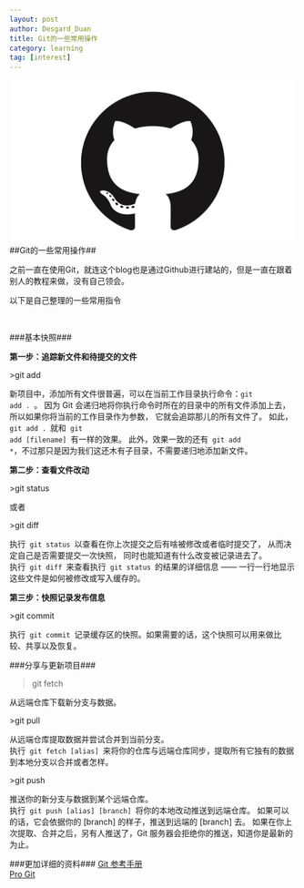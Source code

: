 ```yaml
---
layout: post
author: Desgard_Duan
title: Git的一些常用操作
category: learning
tag: [interest]
---
```

 ![img](\public\ach_img\2015-1-30-2.jpg "optional title") 
##Git的一些常用操作##


<p>之前一直在使用Git，就连这个blog也是通过Github进行建站的，但是一直在跟着别人的教程来做，没有自己领会。</p>
<p>以下是自己整理的一些常用指令</p>

<!-- more -->
<br />


###基本快照###


<p><strong>第一步：追踪新文件和待提交的文件</strong></p>
>git add
<p>

新项目中，添加所有文件很普遍，可以在当前工作目录执行命令：<code>git add . </code>。 
因为 Git 会递归地将你执行命令时所在的目录中的所有文件添加上去，所以如果你将当前的工作目录作为参数， 它就会追踪那儿的所有文件了。
如此，<code>git add . </code>就和<code> git add [filename] </code>有一样的效果。 
此外，效果一致的还有<code> git add *</code>，不过那只是因为我们这还木有子目录，不需要递归地添加新文件。
</p>
<p><strong>第二步：查看文件改动</strong></p>
>git status
<p>或者</p>
>git diff
<p>
执行<code> git status </code>以查看在你上次提交之后有啥被修改或者临时提交了， 从而决定自己是否需要提交一次快照，
同时也能知道有什么改变被记录进去了。
<br />
执行<code> git diff </code>来查看执行<code> git status </code>的结果的详细信息 —— 一行一行地显示这些文件是如何被修改或写入缓存的。
</p>
<p><strong>第三步：快照记录发布信息</strong></p>
>git commit
<p>
执行<code> git commit </code>记录缓存区的快照。如果需要的话，这个快照可以用来做比较、共享以及恢复。
</p>

###分享与更新项目###
>git fetch
<p>从远端仓库下载新分支与数据。</p>
>git pull
<p>从远端仓库提取数据并尝试合并到当前分支。<br />执行<code> git fetch [alias] </code>来将你的仓库与远端仓库同步，提取所有它独有的数据到本地分支以合并或者怎样。
</p>
>git push
<p>推送你的新分支与数据到某个远端仓库。<br />执行<code> git push [alias] [branch] </code>将你的本地改动推送到远端仓库。 如果可以的话，它会依据你的 [branch] 的样子，推送到远端的 [branch] 去。 
如果在你上次提取、合并之后，另有人推送了，Git 服务器会拒绝你的推送，知道你是最新的为止。
</p>

###更加详细的资料###
[Git 参考手册](http://gitref.justjavac.com/index.html "Git 参考手册")
<br />
[Pro Git](http://git-scm.com/book/zh/v1 "Pro Git")
